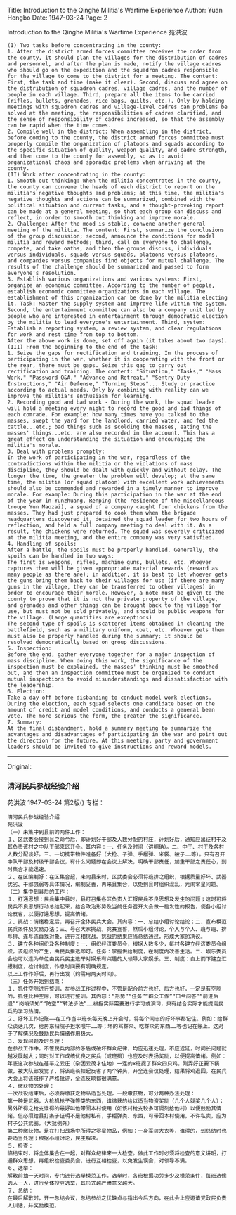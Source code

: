 Title: Introduction to the Qinghe Militia's Wartime Experience
Author: Yuan Hongbo
Date: 1947-03-24
Page: 2

Introduction to the Qinghe Militia's Wartime Experience
    苑洪波

    (I) Two tasks before concentrating in the county:
    1. After the district armed forces committee receives the order from the county, it should plan the villages for the distribution of cadres and personnel, and after the plan is made, notify the village cadres who should go on the expedition and the squadron cadres responsible for the village to come to the district for a meeting. The content: First, the task and time (make it clear). Second, discuss and agree on the distribution of squadron cadres, village cadres, and the number of people in each village. Third, prepare all the items to be carried (rifles, bullets, grenades, rice bags, quilts, etc.). Only by holding meetings with squadron cadres and village-level cadres can problems be solved at the meeting, the responsibilities of cadres clarified, and the sense of responsibility of cadres increased, so that the assembly can be rapid when the time comes.
    2. Compile well in the district: When assembling in the district, before coming to the county, the district armed forces committee must properly compile the organization of platoons and squads according to the specific situation of quality, weapon quality, and cadre strength, and then come to the county for assembly, so as to avoid organizational chaos and sporadic problems when arriving at the county.
    (II) Work after concentrating in the county:
    1. Smooth out thinking: When the militia concentrates in the county, the county can convene the heads of each district to report on the militia's negative thoughts and problems; at this time, the militia's negative thoughts and actions can be summarized, combined with the political situation and current tasks, and a thought-provoking report can be made at a general meeting, so that each group can discuss and reflect, in order to smooth out thinking and improve morale.
    2. Challenge: After the mood is stable, convene another general meeting of the militia. The content: First, summarize the conclusions of the group discussion; second, announce the conditions for model militia and reward methods; third, call on everyone to challenge, compete, and take oaths, and then the groups discuss, individuals versus individuals, squads versus squads, platoons versus platoons, and companies versus companies find objects for mutual challenge. The results of the challenge should be summarized and passed to form everyone's resolution.
    3. Establish various organizations and various systems: First, organize an economic committee. According to the number of people, establish economic committee organizations in each village. The establishment of this organization can be done by the militia electing it. Task: Master the supply system and improve life within the system. Second, the entertainment committee can also be a company unit led by people who are interested in entertainment through democratic election by the militia to lead everyone's entertainment. Third, system: Establish a reporting system, a review system, and clear regulations for work and rest time from top to bottom.
    After the above work is done, set off again (it takes about two days).
    (III) From the beginning to the end of the task:
    1. Seize the gaps for rectification and training. In the process of participating in the war, whether it is cooperating with the front or the rear, there must be gaps. Seize this gap to carry out rectification and training. The content: "Situation," "Tasks," "Mass Work," "Password Q&A," "Advance and Retreat," "Sentry Duty Instructions," "Air Defense," "Turning Steps"... Study or practice according to actual needs. Only by combining with reality can we improve the militia's enthusiasm for learning.
    2. Recording good and bad work - During the work, the squad leader will hold a meeting every night to record the good and bad things of each comrade. For example: how many times have you talked to the masses, swept the yard for the landlord, carried water, and fed the cattle...etc.; bad things such as scolding the masses, eating the masses' things...etc. are also recorded in the account. This has a great effect on understanding the situation and encouraging the militia's morale.
    3. Deal with problems promptly:
    In the work of participating in the war, regardless of the contradictions within the militia or the violations of mass discipline, they should be dealt with quickly and without delay. The longer the time, the greater the problem will develop; at the same time, the militia (or squad platoon) with excellent work achievements should also be commended and rewarded in a timely manner to improve morale. For example: During this participation in the war at the end of the year in Yunzhuang, Renping (the residence of the miscellaneous troupe Yun Maozai), a squad of a company caught four chickens from the masses. They had just prepared to cook them when the brigade headquarters discovered it, detained the squad leader for two hours of reflection, and held a full company meeting to deal with it. As a result, the chickens were returned. The squad was severely criticized at the militia meeting, and the entire company was very satisfied.
    4. Handling of spoils:
    After a battle, the spoils must be properly handled. Generally, the spoils can be handled in two ways:
    The first is weapons, rifles, machine guns, bullets, etc. Whoever captures them will be given appropriate material rewards (reward as many people as there are); in addition, it is best to let whoever gets the guns bring them back to their villages for use (if there are many guns in the village, they can be transferred to other villages) in order to encourage their morale. However, a note must be given to the county to prove that it is not the private property of the village, and grenades and other things can be brought back to the village for use, but must not be sold privately, and should be public weapons for the village. (Large quantities are exceptions)
    The second type of spoils is scattered items obtained in cleaning the battlefield, such as a military uniform, coat, etc. Whoever gets them must also be properly handled during the summary; it should be resolved democratically based on group discussions.
    5. Inspection:
    Before the end, gather everyone together for a major inspection of mass discipline. When doing this work, the significance of the inspection must be explained, the masses' thinking must be smoothed out, and then an inspection committee must be organized to conduct mutual inspections to avoid misunderstandings and dissatisfaction with the leadership.
    6. Election:
    Take a day off before disbanding to conduct model work elections. During the election, each squad selects one candidate based on the amount of credit and model conditions, and conducts a general bean vote. The more serious the form, the greater the significance.
    7. Summary:
    At the final disbandment, hold a summary meeting to summarize the advantages and disadvantages of participating in the war and point out the direction for the future. At this meeting, party and government leaders should be invited to give instructions and reward models.



<hr /> 

Original: 


### 清河民兵参战经验介绍
苑洪波
1947-03-24
第2版()
专栏：

    清河民兵参战经验介绍
    苑洪波
    （一）未集中到县前的两件工作：
    １、区武委会接到县之命令后，即计划好干部及人数分配的村庄，计划好后，通知应出征村干及其负责该村之中队干部来区开会。其内容：一、任务及时间（讲明确）。二、中干、村干及各村人数分配谈好。三、一切携带物件准备好（大枪、子弹、手榴弹、米袋、被子……等）。只有召开中队干部及村级干部会议，有什么问题即在会议上解决，明确干部责任，加重干部之责任心，到时集合才能迅速。
    ２、在区编制好：在区集合起，未向县来时，区武委会必须将班排之组织，根据质量好坏、武器优劣、干部强弱等具体情况，编制妥善，再来县集合，以免到县时组织混乱，光闹零星问题。
    （二）集中到县后的工作：
    １、打通思想：民兵集中县时，县可召集各区负责人汇报民兵不良思想及发生的问题；这时可将民兵不良思想行动总结起来，结合政治形势及当前任务召开大会做一启发性的报告，使各小组讨论反省，以便打通思想，提高情绪。
    ２、挑战：情绪稳定后，再召开全体民兵大会。其内容：一、总结小组讨论结论；二、宣布模范民兵条件及奖励办法；三、号召大家挑战，竞赛宣誓，然后小组讨论，个人与个人、班与班、排与排、连与连自找对象，进行互相挑战。挑战的结果应当总结通过，形成大家的决议。
    ３、建立各种组织及各种制度：一、组织经济委员会，根据人数多少，每村各建立经济委员会组织，该组织的产生，由民兵推选即可。任务：掌握供给制度，在制度内改善生活。二、娱乐委员会也可以连为单位由民兵民主选举对娱乐有兴趣的人领导大家娱乐。三、制度：自上而下建立汇报制度，检讨制度，作息时间要有明确规定。
    以上工作作好后，再行出发（约需用两天时间）。
    （三）任务开始到结束：
    １、抓住空隙进行整训，在参战工作过程中，不管是配合前方也好、后方也好，一定是有空隙的，抓住此种空隙，可以进行整训。其内容：“形势”“任务”“群众工作”“口令问答”“前进后退”“岗哨须知”“防空”“转法步法”……根据实际需要进行学习或演习，只有结合实际才能提高民兵的学习热情。
    ２、好坏工作记账——在工作当中班长每天晚上开会时，将每个同志的好坏事都记住。例如：给群众谈话几次，给房东扫院子担水喂牛……等；坏的骂群众、吃群众的东西……等也记在账上。这对于了解情况及鼓励民兵情绪作用极大。
    ３、发现问题及时处理：
    在参战工作中，不管民兵内部的矛盾或破坏群众纪律，均应迅速处理，不应迟延，时间长问题就越发展越大；同时对工作成绩优良之民兵（或班排）也应及时表扬奖励，以便提高情绪。例如：年底这次参战在荏平之云庄（杂团云茂才住地）一连的×班捉了群众四只鸡，刚弄好正要下锅做，被大队部发觉了，将该班长扣起反省了两个钟头，开全连会议处理，结果将鸡退回。在民兵大会上将该班作了严格批评，全连反映都很满意。
    ４、缴获物的处理：
    一次战役结束后，必须将缴获之物品适当处理，一般缴获物，可分两种办法处理：
    第一种是武器，大枪机枪子弹等类的东西，谁缴获的给以适当物资奖励（几个人就奖几个人）；另外所得之枪支谁得的最好叫他带回本村使用（如该村枪支较多可调剂给他村）以便鼓励其情绪。但必须给县打条子证明不是他村私有，手榴弹类、东西，可带回本村使用，不许私卖，应为村子公共武器。（大批例外）
    第二种缴获物，是在打扫战场中所得之零星物品，例如：一身军装大衣等，谁得的，到总结时也要适当处理；根据小组讨论，民主解决。
    ５、检查：
    临结束时，将全体集合在一起，对群众纪律来一大检查。做此工作时必须将检查的意义讲明，打通群众思想，再组织检查委员会，进行互相检查，以免发生误会，对领导不满。
    ６、选举：
    解散前抽一天时间，专门进行选举模范工作。选举时，各班根据功劳多少及模范条件，每班选候选人一人，进行全体投豆选举，其形式越严肃意义越大。
    ７、总结：
    在最后解散时，开一总结会议，总结参战之优缺点与指出今后方向，在此会上应邀请党政民负责人训话，并奖励模范。
